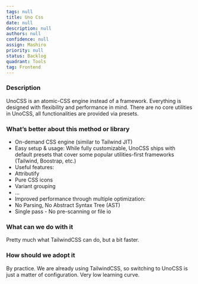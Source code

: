 ```yaml
---
tags: null
title: Uno Css
date: null
description: null
authors: null
confidence: null
assign: Mashiro
priority: null
status: Backlog
quadrant: Tools
tag: Frontend
---
```


<!-- table_of_contents 197eafbf-5c15-4789-ab73-a8add2fe61d0 -->

### Description
UnoCSS is an atomic-CSS engine instead of a framework. Everything is designed with flexibility and performance in mind. There are no core utilities in UnoCSS, all functionalities are provided via presets.

### What’s better about this method or library
* On-demand CSS engine (similar to Tailwind JIT)
* Easy setup & usage: While fully customizable, UnoCSS ships with default presets that cover some popular utilities-first frameworks (Tailwind, Boostrap, etc.)
* Useful features:
* Attributify
* Pure CSS icons
* Variant grouping
* …
* Improved performance through multiple optimization:
* No Parsing, No Abstract Syntax Tree (AST)
* Single pass - No pre-scanning or file io

### What can we do with it
Pretty much what TailwindCSS can do, but a bit faster.

### How should we adopt it
By practice. We are already using TailwindCSS, so switching to UnoCSS is just a matter of configuration. Very low learning curve.

<!-- child_database 64d45942-78c0-4c6d-a0b7-6aa35ccad2b6 -->
